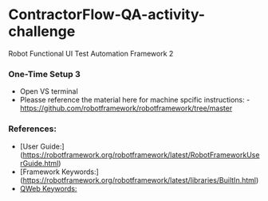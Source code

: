 # ContractorFlow-QA-activity-challenge
Robot Functional UI Test Automation Framework 2

###   One-Time Setup   3

* Open VS terminal 
* Pleasse reference the material here for machine spcific instructions: - https://github.com/robotframework/robotframework/tree/master <br>

### References:
* [User Guide:] (https://robotframework.org/robotframework/latest/RobotFrameworkUserGuide.html)
* [Framework Keywords:] (https://robotframework.org/robotframework/latest/libraries/BuiltIn.html)
* [QWeb Keywords:](https://qentinelqi.github.io/qweb/QWeb.html)
  




